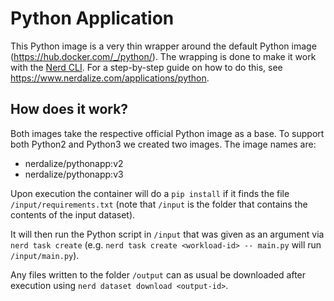 # Python Application

This Python image is a very thin wrapper around the default Python image (https://hub.docker.com/_/python/). The wrapping is done to make it work with the [Nerd CLI](https://www.nerdalize.com/docs/basics/installing-cli/). For a step-by-step guide on how to do this, see https://www.nerdalize.com/applications/python.

## How does it work?

Both images take the respective official Python image as a base.
To support both Python2 and Python3 we created two images. The image names are:
* nerdalize/pythonapp:v2
* nerdalize/pythonapp:v3

Upon execution the container will do a `pip install` if it finds the file `/input/requirements.txt` (note that `/input` is the folder that contains the contents of the input dataset).

It will then run the Python script in `/input` that was given as an argument via `nerd task create` (e.g. `nerd task create <workload-id> -- main.py` will run `/input/main.py`).

Any files written to the folder `/output` can as usual be downloaded after execution using `nerd dataset download <output-id>`.
